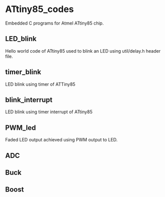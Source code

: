 # ATtiny85_codes
Embedded C programs for Atmel ATtiny85 chip.

## LED_blink
Hello world code of ATtiny85 used to blink an LED using util/delay.h header file.

## timer_blink
LED blink using timer of ATTiny85

## blink_interrupt
LED blink using timer interrupt of ATtiny85

## PWM_led
Faded LED output achieved using PWM output to LED.

## ADC


## Buck

## Boost
